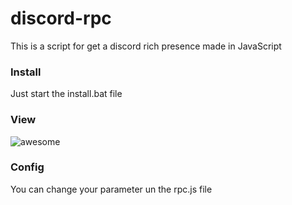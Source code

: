 # discord-rpc
This is a script for get a discord rich presence made in JavaScript

### Install
Just start the install.bat file

### View
![awesome](https://cdn.discordapp.com/attachments/1070074814666117152/1086460677981491330/carbon3.png)

### Config
You can change your parameter un the rpc.js file
